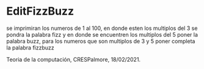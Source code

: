 # EditFizzBuzz

se imprimiran los numeros de 1 al 100, 
en donde esten los multiplos del 3 se pondra la palabra fizz
y en donde se encuentren los multiplos del 5 poner la palabra buzz,
para los numeros que son multiplos de 3 y 5 poner completa la palabra fizzbuzz 




Teoria de la computación, CRESPalmore, 18/02/2021.

